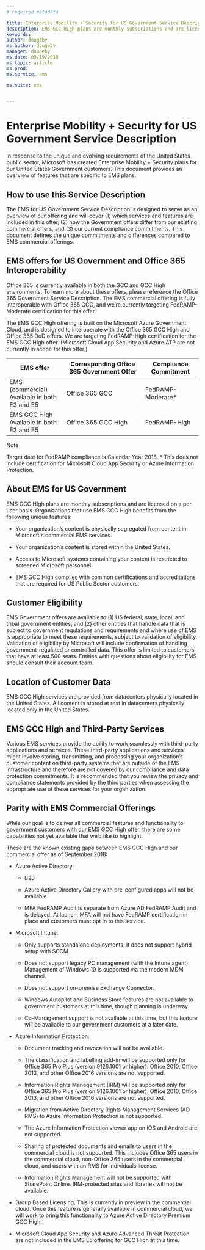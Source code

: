 ```yaml
---
# required metadata

title: Enterprise Mobility + Security for US Government Service Description 
description: EMS GCC High plans are monthly subscriptions and are licensed on a per user basis.
keywords:
author: dougeby
ms.author: dougeby
manager: dougeby
ms.date: 09/19/2018
ms.topic: article
ms.prod:
ms.service: ems

ms.suite: ems


---
```

# Enterprise Mobility + Security for US Government Service Description 
In response to the unique and evolving requirements of the United States public sector, Microsoft has created Enterprise Mobility + Security plans for our United States Government customers. This document provides an overview of features that are specific to EMS plans.  

## How to use this Service Description 
The EMS for US Government Service Description is designed to serve as an overview of our offering and will cover (1) which services and features are included in this offer, (2) how the Government offers differ from our existing commercial offers, and (3) our current compliance commitments. This document defines the unique commitments and differences compared to EMS commercial offerings.  

## EMS offers for US Government and Office 365 Interoperability 
Office 365 is currently available in both the GCC and GCC High environments. To learn more about these offers, please reference the Office 365 Government Service Description. The EMS commercial offering is fully interoperable with Office 365 GCC, and we’re currently targeting FedRAMP-Moderate certification for this offer. 

The EMS GCC High offering is built on the Microsoft Azure Government Cloud, and is designed to interoperate with the Office 365 GCC High and Office 365 DoD offers. We are targeting FedRAMP-High certification for the EMS GCC High offer. (Microsoft Cloud App Security and Azure ATP are not currently in scope for this offer.)

|EMS offer|Corresponding Office 365 Government Offer|Compliance Commitment|
|-----------|-----------|-----------|
|EMS (commercial)</br>Available in both E3 and E5|Office 365 GCC|FedRAMP-Moderate*|
|EMS GCC High</br>Available in both E3 and E5|Office 365 GCC High|FedRAMP-High| 

> [!Note]    
> Target date for FedRAMP compliance is Calendar Year 2018.
> \* This does not include certification for Microsoft Cloud App Security or Azure Information Protection.

## About EMS for US Government 
EMS GCC High plans are monthly subscriptions and are licensed on a per user basis. Organizations that use EMS GCC High benefits from the following unique features:  

- Your organization’s content is physically segregated from content in Microsoft's commercial EMS services. 

- Your organization’s content is stored within the United States. 

- Access to Microsoft systems containing your content is restricted to screened Microsoft personnel. 

- EMS GCC High complies with common certifications and accreditations that are required for US Public Sector customers. 

## Customer Eligibility 
EMS Government offers are available to (1) US federal, state, local, and tribal government entities, and (2) other entities that handle data that is subject to government regulations and requirements and where use of EMS  is appropriate to meet these requirements, subject to validation of eligibility. Validation of eligibility by Microsoft will include confirmation of handling government-regulated or controlled data. This offer is limited to customers that have at least 500 seats. Entities with questions about eligibility for EMS should consult their account team.  

## Location of Customer Data 
EMS GCC High services are provided from datacenters physically located in the United States. All content is stored at rest in datacenters physically located only in the United States.  

## EMS GCC High and Third-Party Services 
Various EMS services provide the ability to work seamlessly with third-party applications and services. These third-party applications and services might involve storing, transmitting, and processing your organization’s customer content on third-party systems that are outside of the EMS infrastructure and therefore are not covered by our compliance and data protection commitments. It is recommended that you review the privacy and compliance statements provided by the third parties when assessing the appropriate use of these services for your organization.  

## Parity with EMS Commercial Offerings 
While our goal is to deliver all commercial features and functionality to government customers with our EMS GCC High offer, there are some capabilities not yet available that we’d like to highlight.  
    
These are the known existing gaps between EMS GCC High and our commercial offer as of September 2018:  

- Azure Active Directory:

  - B2B

  - Azure Active Directory Gallery with pre-configured apps will not be available. 

  - MFA FedRAMP Audit is separate from Azure AD FedRAMP Audit and is delayed. At launch, MFA will not have FedRAMP certification in place and customers must opt in to this service. 

- Microsoft Intune:

  - Only supports standalone deployments. It does not support hybrid setup with SCCM.

  - Does not support legacy PC management (with the Intune agent). Management of Windows 10 is supported via the modern MDM channel.

  - Does not support on-premise Exchange Connector.

  - Windows Autopilot and Business Store features are not available to government customers at this time, though planning is underway.

  - Co-Management support is not available at this time, but this feature will be available to our government customers at a later date.


- Azure Information Protection:

  - Document tracking and revocation will not be available.

  - The classification and labelling add-in will be supported only for Office 365 Pro Plus (version 9126.1001 or higher). Office 2010, Office 2013, and other Office 2016 versions are not supported.

  - Information Rights Management (IRM) will be supported only for Office 365 Pro Plus (version 9126.1001 or higher). Office 2010, Office 2013, and other Office 2016 versions are not supported.

  - Migration from Active Directory Rights Management Services (AD RMS) to Azure Information Protection is not supported.

  - The Azure Information Protection viewer app on iOS and Android are not supported.

  - Sharing of protected documents and emails to users in the commercial cloud is not supported. This includes Office 365 users in the commercial cloud, non-Office 365 users in the commercial cloud, and users with an RMS for Individuals license.

  - Information Rights Management will not be supported with SharePoint Online. IRM-protected sites and libraries will not be available. 

- Group Based Licensing. This is currently in preview in the commercial cloud. Once this feature is generally available in commercial cloud, we will work to bring this functionality to Azure Active Directory Premium GCC High.

- Microsoft Cloud App Security and Azure Advanced Threat Protection are not included in the EMS E5 offering for GCC High at this time.
